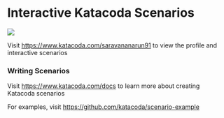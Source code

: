 # Interactive Katacoda Scenarios

[![](http://shields.katacoda.com/katacoda/saravananarun91/count.svg)](https://www.katacoda.com/saravananarun91 "Get your profile on Katacoda.com")

Visit https://www.katacoda.com/saravananarun91 to view the profile and interactive scenarios

### Writing Scenarios
Visit https://www.katacoda.com/docs to learn more about creating Katacoda scenarios

For examples, visit https://github.com/katacoda/scenario-example
